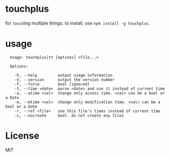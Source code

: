 # touchplus
for `touch`ing multiple things. to install, use `npm install -g touchplus`.

# usage

```
  Usage: touchplus|tt [options] <file...>

  Options:

    -h, --help         output usage information
    -V, --version      output the version number
    -f, --force        bool (ignored)
    -t, --time <date>  parse <date> and use it instead of current time
    -a, --atime <val>  change only access time. <val> can be a bool or a Date
    -m, --mtime <val>  change only modification time. <val> can be a bool or a Date
    -r, --ref <file>   use this file's times instead of current time
    -c, --nocreate     bool. do not create any files
```

# License

MIT
